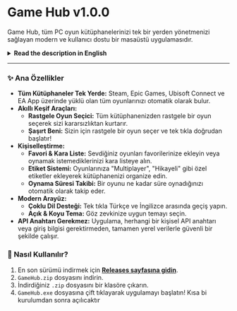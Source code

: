 # Game Hub v1.0.0

Game Hub, tüm PC oyun kütüphanelerinizi tek bir yerden yönetmenizi sağlayan modern ve kullanıcı dostu bir masaüstü uygulamasıdır.

<details>
<summary><strong>Read the description in English</strong></summary>

**Game Hub** is a modern and user-friendly desktop application that allows you to manage your game libraries from all major PC platforms in one place. It's designed to end the "what should I play today?" dilemma and help you easily explore your entire game collection.

</details>

---

### ✨ Ana Özellikler

*   **Tüm Kütüphaneler Tek Yerde:** Steam, Epic Games, Ubisoft Connect ve EA App üzerinde yüklü olan tüm oyunlarınızı otomatik olarak bulur.
*   **Akıllı Keşif Araçları:**
    *   **Rastgele Oyun Seçici:** Tüm kütüphanenizden rastgele bir oyun seçerek sizi kararsızlıktan kurtarır.
    *   **Şaşırt Beni:** Sizin için rastgele bir oyun seçer ve tek tıkla doğrudan başlatır!
*   **Kişiselleştirme:**
    *   **Favori & Kara Liste:** Sevdiğiniz oyunları favorilerinize ekleyin veya oynamak istemediklerinizi kara listeye alın.
    *   **Etiket Sistemi:** Oyunlarınıza "Multiplayer", "Hikayeli" gibi özel etiketler ekleyerek kütüphanenizi organize edin.
    *   **Oynama Süresi Takibi:** Bir oyunu ne kadar süre oynadığınızı otomatik olarak takip eder.
*   **Modern Arayüz:**
    *   **Çoklu Dil Desteği:** Tek tıkla Türkçe ve İngilizce arasında geçiş yapın.
    *   **Açık & Koyu Tema:** Göz zevkinize uygun temayı seçin.
*   **API Anahtarı Gerekmez:** Uygulama, herhangi bir kişisel API anahtarı veya giriş bilgisi gerektirmeden, tamamen yerel verilerle güvenli bir şekilde çalışır.

### 🚀 Nasıl Kullanılır?

1.  En son sürümü indirmek için **[Releases sayfasına gidin](https://github.com/KULLANICIADINIZ/GameHub/releases)**.
2.  `GameHub.zip` dosyasını indirin.
3.  İndirdiğiniz `.zip` dosyasını bir klasöre çıkarın.
4.  `GameHub.exe` dosyasına çift tıklayarak uygulamayı başlatın! Kısa bi kurulumdan sonra açılıcaktır
